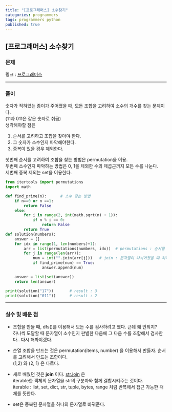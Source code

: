 ```yaml
---
title: "[프로그래머스] 소수찾기"
categories: programmers
tags: programmers python
published: true
---
```


## [프로그래머스] 소수찾기

### 문제

링크 : [프로그래머스](https://programmers.co.kr/learn/courses/30/lessons/42839)

---

### 풀이

숫자가 적혀있는 종이가 주어졌을 때, 모든 조합을 고려하여 소수의 개수를 찾는 문제이다.  
(11과 011은 같은 숫자로 취급)  
생각해야할 점은

1. 순서를 고려하고 조합을 찾아야 한다.
2. 그 숫자가 소수인지 파악해야한다.
3. 중복이 있을 경우 제외한다.

첫번째 순서를 고려하여 조합을 찾는 방법은 permutation을 이용.  
두번째 소수인지 파악하는 방법은 0, 1을 제외한 수의 제곱근까지 모든 수를 나눈다.  
세번째 중복 제외는 set을 이용한다.

```python
from itertools import permutations
import math

def find_prime(n):      # 소수 찾는 방법
    if n==0 or n ==1:
        return False
    else:
        for i in range(2, int(math.sqrt(n) + 1)):
            if n % i == 0:
                return False
        return True
def solution(numbers):
    answer = []
    for idx in range(1, len(numbers)+1):
        arr = list(permutations(numbers, idx))  # permutations : 순서를 고려하고 만드는 순열 (튜플)
        for j in range(len(arr)):
            num = int("".join(arr[j]))   # join : 문자열이 나뉘어졌을 때 하나로 붙여줌
            if find_prime(num) == True:
                answer.append(num)

    answer = list(set(answer))
    return len(answer)

print(solution("17"))       # result : 3
print(solution("011"))      # result : 2
```

---

### 실수 및 배운 점

- 조합을 만들 때, dfs()를 이용해서 모든 수를 검사하려고 했다. 근데 왜 안되지?  
  하나씩 도달할 때 문자열이 소수인지 판별한 다음에 그 다음 수를 조합해서 검사한다.. 다시 해봐야겠다.

- 순열 조합을 만드는 것은 permutation(items, number) 을 이용해서 만들자. 순서를 고려해서 만드는 조합이다.  
  (1,2) 와 (2, 1) 은 다르다.

- 새로 배웠던 것은 **join** 이다. [str.join](https://docs.python.org/3/library/stdtypes.html?highlight=str%20join#str.join) 은  
  iterable한 객체의 문자열을 str의 구분자와 함께 결합시켜주는 것이다.  
  iterable : list, set, dict, str, tuple, bytes, range 처럼 반복해서 접근 가능한 객체를 뜻한다.

- set은 중복된 문자열을 하나의 문자열로 바꿔준다.
